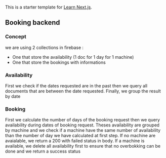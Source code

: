 This is a starter template for [Learn Next.js](https://nextjs.org/learn).

## Booking backend
### Concept
we are using 2 collections in firebase :
- One that store the availability (1 doc for 1 day for 1 machine)
- One that store the bookings with informations


### Availability
First we check if the dates requested are in the past then we query all documents that are between the date requested.
Finally, we group the result by date

### Booking
First we calculate the number of days of the booking request then we query availability during dates of booking request.
Theses availability are grouped by machine and we check if a machine have the same number of availability than the number of day we have calculated at first step.
If no machine are avaialable, we return a 200 with failed status in body.
If a machine is available, we delete all availability first to ensure that no overbokking can be done and we return a success status